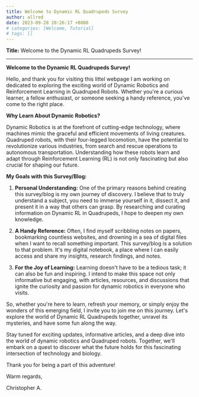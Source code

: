 ```yaml
---
title: Welcome to Dynamic RL Quadrupeds Survey
author: allred
date: 2023-09-28 20:26:17 +0800
# categories: [Welcome, Tutorial]
# tags: []
---
```


**Title:** Welcome to the Dynamic RL Quadrupeds Survey!

---

**Welcome to the Dynamic RL Quadrupeds Survey!**

Hello, and thank you for visiting this littel webpage I am working on dedicated to exploring the exciting world of Dynamic Robotics and Reinforcement Learning in Quadruped Robots. Whether you're a curious learner, a fellow enthusiast, or someone seeking a handy reference, you've come to the right place.

**Why Learn About Dynamic Robotics?**

Dynamic Robotics is at the forefront of cutting-edge technology, where machines mimic the graceful and efficient movements of living creatures. Quadruped robots, with their four-legged locomotion, have the potential to revolutionize various industries, from search and rescue operations to autonomous transportation. Understanding how these robots learn and adapt through Reinforcement Learning (RL) is not only fascinating but also crucial for shaping our future.

**My Goals with this Survey/Blog:**

1. **Personal Understanding:** One of the primary reasons behind creating this survey/blog is my own journey of discovery. I believe that to truly understand a subject, you need to immerse yourself in it, dissect it, and present it in a way that others can grasp. By researching and curating information on Dynamic RL in Quadrupeds, I hope to deepen my own knowledge.

2. **A Handy Reference:** Often, I find myself scribbling notes on papers, bookmarking countless websites, and drowning in a sea of digital files when I want to recall something important. This survey/blog is a solution to that problem. It's my digital notebook, a place where I can easily access and share my insights, research findings, and notes.

3. **For the Joy of Learning:** Learning doesn't have to be a tedious task; it can also be fun and inspiring. I intend to make this space not only informative but engaging, with articles, resources, and discussions that ignite the curiosity and passion for dynamic robotics in everyone who visits.

So, whether you're here to learn, refresh your memory, or simply enjoy the wonders of this emerging field, I invite you to join me on this journey. Let's explore the world of Dynamic RL Quadrupeds together, unravel its mysteries, and have some fun along the way.

Stay tuned for exciting updates, informative articles, and a deep dive into the world of dynamic robotics and Quadruped robots. Together, we'll embark on a quest to discover what the future holds for this fascinating intersection of technology and biology.

Thank you for being a part of this adventure!

Warm regards,

Christopher A.